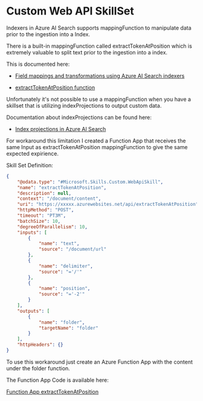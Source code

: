 # Custom Web API SkillSet
Indexers in Azure AI Search supports mappingFunction to manipulate data prior to the ingestion into a Index.

There is a built-in mappingFunction called extractTokenAtPosition which is extremely valuable to split text prior to the ingestion into a index.

This is documented here:

- [Field mappings and transformations using Azure AI Search indexers](https://learn.microsoft.com/en-us/azure/search/search-indexer-field-mappings)

- [extractTokenAtPosition function](https://learn.microsoft.com/en-us/azure/search/search-indexer-field-mappings?tabs=rest#extractTokenAtPositionFunction)

Unfortunately it's not possible to use a mappingFunction when you have a skillset that is utilizing indexProjections to output custom data.

Documentation about indexProjections can be found here:

- [Index projections in Azure AI Search](https://learn.microsoft.com/en-us/azure/search/index-projections-concept-intro)

For workaround this limitation I created a Function App that receives the same Input as extractTokenAtPosition mappingFunction to give the same expected expirience.

Skill Set Definition:
```json
{
    "@odata.type": "#Microsoft.Skills.Custom.WebApiSkill",
    "name": "extractTokenAtPosition",
    "description": null,
    "context": "/document/content",
    "uri": "https://xxxxx.azurewebsites.net/api/extractTokenAtPosition",
    "httpMethod": "POST",
    "timeout": "PT3M",
    "batchSize": 10,
    "degreeOfParallelism": 10,
    "inputs": [
        {
            "name": "text",
            "source": "/document/url"
        },
        {
            "name": "delimiter",
            "source": "='/'"
        },
        {
            "name": "position",
            "source": "='-2'"
        }
    ],
    "outputs": [
        {
            "name": "folder",
            "targetName": "folder"
        }
    ],
    "httpHeaders": {}
}
```

To use this workaround just create an Azure Function App with the content under the folder function.

The Function App Code is available here:

[Function App extractTokenAtPosition](./function/function_app.py)